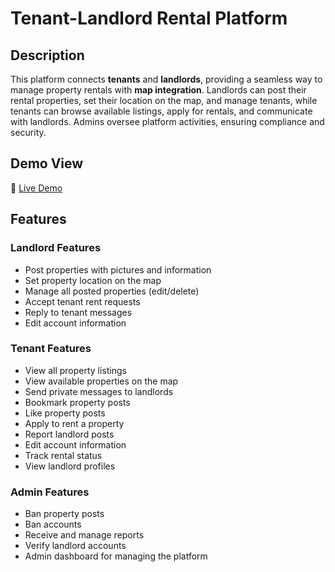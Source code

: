# Tenant-Landlord Rental Platform

## Description

This platform connects **tenants** and **landlords**, providing a seamless way to manage property rentals with **map integration**. Landlords can post their rental properties, set their location on the map, and manage tenants, while tenants can browse available listings, apply for rentals, and communicate with landlords. Admins oversee platform activities, ensuring compliance and security.

## Demo View

🔗 [Live Demo](demo-url)


## Features

### **Landlord Features**
- Post properties with pictures and information
- Set property location on the map
- Manage all posted properties (edit/delete)
- Accept tenant rent requests
- Reply to tenant messages
- Edit account information

### **Tenant Features**
- View all property listings
- View available properties on the map
- Send private messages to landlords
- Bookmark property posts
- Like property posts
- Apply to rent a property
- Report landlord posts
- Edit account information
- Track rental status
- View landlord profiles

### **Admin Features**
- Ban property posts
- Ban accounts
- Receive and manage reports
- Verify landlord accounts
- Admin dashboard for managing the platform

